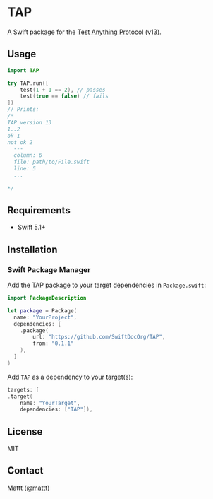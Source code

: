 # TAP

A Swift package for the [Test Anything Protocol][tap] (v13).

## Usage

```swift
import TAP

try TAP.run([
    test(1 + 1 == 2), // passes
    test(true == false) // fails
])
// Prints:
/*
TAP version 13
1..2
ok 1
not ok 2
  ---
  column: 6
  file: path/to/File.swift
  line: 5
  ...
  
*/
```

## Requirements

- Swift 5.1+

## Installation

### Swift Package Manager

Add the TAP package to your target dependencies in `Package.swift`:

```swift
import PackageDescription

let package = Package(
  name: "YourProject",
  dependencies: [
    .package(
        url: "https://github.com/SwiftDocOrg/TAP",
        from: "0.1.1"
    ),
  ]
)
```

Add `TAP` as a dependency to your target(s):

```swift
targets: [
.target(
    name: "YourTarget",
    dependencies: ["TAP"]),
```

## License

MIT

## Contact

Mattt ([@mattt](https://twitter.com/mattt))

[tap]: https://testanything.org
